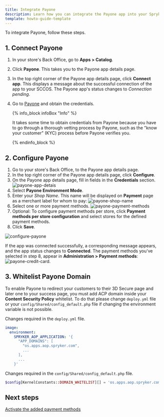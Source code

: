 ```yaml
---
title: Integrate Payone
description: Learn how you can integrate the Payone app into your Spryker shop
template: howto-guide-template
---
```


To integrate Payone, follow these steps.

## 1. Connect Payone

1. In your store's Back Office, go to **Apps&nbsp;<span aria-label="and then">></span> Catalog**.
2. Click **Payone**.
   This takes you to the Payone app details page.
3. In the top right corner of the Payone app details page, click **Connect app**.
   This displays a message about the successful connection of the app to your SCCOS. The Payone app's status changes to *Connection pending*.   
4. Go to [Payone](https://www.payone.com?ref=spryker-documentation) and obtain the credentials.
   
   {% info_block infoBox "Info" %}

   It takes some time to obtain credentials from Payone because you have to go through a thorough vetting process by Payone, such as the "know your customer" (KYC) process before Payone verifies you.

   {% endinfo_block %}

## 2. Configure Payone

1. Go to your store's Back Office, to the Payone app details page.
2. In the top right corner of the Payone app details page, click **Configure**.
3. On the Payone app details page, fill in fields in the **Credentials** section.
   ![payone-app-detais](https://spryker.s3.eu-central-1.amazonaws.com/docs/aop/user/apps/payone/payone-app-details.png)
4. Select **Payone Environment Mode**.
5. Enter your *Shop Name*. This name will be displayed on **Payment** page as a merchant label for whom to pay:
   ![payone-shop-name](https://spryker.s3.eu-central-1.amazonaws.com/docs/aop/user/apps/payone/payone-shop-name.png)
6. Select one or more payment methods.
   ![payone-payment-methods](https://spryker.s3.eu-central-1.amazonaws.com/docs/aop/user/apps/payone/payone-payment-methods.png)
7. Optional: To configure payment methods per store, click **Payment methods per store configuration** and select stores for the defined payment methods.
8. Click **Save**.

![configure-payone](https://spryker.s3.eu-central-1.amazonaws.com/docs/pbc/all/payment-service-providers/payone/integrate-payone/configure-payone.png)
   
If the app was connected successfully, a corresponding message appears, and the app status changes to **Connected**. The payment methods you've selected in step 8, appear in **Administration&nbsp;<span aria-label="and then">></span>  Payment methods**:
![payone-credit-card](https://spryker.s3.eu-central-1.amazonaws.com/docs/aop/user/apps/payone/payone-credit-card.png).

## 3. Whitelist Payone Domain

To enable Payone to redirect your customers to their 3D Secure page and later one to your success page, you must add ACP domain inside your **Content Security Policy** whitelist. To do that please change `deploy.yml` file or your `config/Shared/config_default.php` file if changing the environment variable is not possible.

Changes required in the `deploy.yml` file.

```yml
image:
  environment:
    SPRYKER_AOP_APPLICATION: '{
      "APP_DOMAINS": [
        "os.apps.aop.spryker.com",
        ...
      ],
      ...
    }'
```

Changes required in the `config/Shared/config_default.php` file.

```php
$config[KernelConstants::DOMAIN_WHITELIST][] = 'os.apps.aop.spryker.com';
```

## Next steps

[Activate the added payment methods](/docs/scos/user/back-office-user-guides/202204.0/administration/payment-methods/edit-payment-methods.html)
